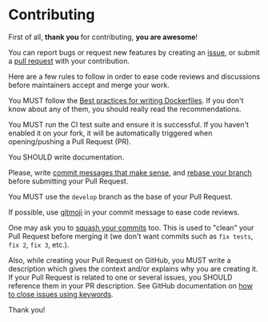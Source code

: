 Contributing
============

First of all, **thank you** for contributing, **you are awesome**!

You can report bugs or request new features by creating an [issue](https://github.com/Monogramm/docker-peertube/issues), or submit a [pull request](https://github.com/Monogramm/docker-peertube/pulls) with your contribution.

Here are a few rules to follow in order to ease code reviews and discussions before maintainers accept and merge your work.

You MUST follow the [Best practices for writing Dockerfiles](https://docs.docker.com/develop/develop-images/dockerfile_best-practices/). If you don't know about any of them, you should really read the recommendations.

You MUST run the CI test suite and ensure it is successful. If you haven't enabled it on your fork, it will be automatically triggered when opening/pushing a Pull Request (PR).

You SHOULD write documentation.

Please, write [commit messages that make sense](http://tbaggery.com/2008/04/19/a-note-about-git-commit-messages.html), and [rebase your branch](http://git-scm.com/book/en/Git-Branching-Rebasing) before submitting your Pull Request.

You MUST use the `develop` branch as the base of your Pull Request.

If possible, use [gitmoji](https://gitmoji.carloscuesta.me/) in your commit message to ease code reviews.

One may ask you to [squash your commits](http://gitready.com/advanced/2009/02/10/squashing-commits-with-rebase.html) too. This is used to "clean" your Pull Request before merging it (we don't want commits such as `fix tests`, `fix 2`, `fix 3`, etc.).

Also, while creating your Pull Request on GitHub, you MUST write a description which gives the context and/or explains why you are creating it. If your Pull Request is related to one or several issues, you SHOULD reference them in your PR description. See GitHub documentation on [how to close issues using keywords](https://help.github.com/en/articles/closing-issues-using-keywords).

Thank you!
